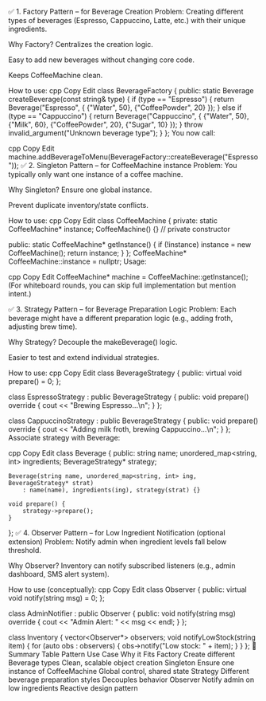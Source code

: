 ✅ 1. Factory Pattern – for Beverage Creation
Problem:
Creating different types of beverages (Espresso, Cappuccino, Latte, etc.) with their unique ingredients.

Why Factory?
Centralizes the creation logic.

Easy to add new beverages without changing core code.

Keeps CoffeeMachine clean.

How to use:
cpp
Copy
Edit
class BeverageFactory {
public:
    static Beverage createBeverage(const string& type) {
        if (type == "Espresso") {
            return Beverage("Espresso", {
                {"Water", 50}, {"CoffeePowder", 20}
            });
        } else if (type == "Cappuccino") {
            return Beverage("Cappuccino", {
                {"Water", 50}, {"Milk", 60}, {"CoffeePowder", 20}, {"Sugar", 10}
            });
        }
        throw invalid_argument("Unknown beverage type");
    }
};
You now call:

cpp
Copy
Edit
machine.addBeverageToMenu(BeverageFactory::createBeverage("Espresso"));
✅ 2. Singleton Pattern – for CoffeeMachine instance
Problem:
You typically only want one instance of a coffee machine.

Why Singleton?
Ensure one global instance.

Prevent duplicate inventory/state conflicts.

How to use:
cpp
Copy
Edit
class CoffeeMachine {
private:
    static CoffeeMachine* instance;
    CoffeeMachine() {} // private constructor

public:
    static CoffeeMachine* getInstance() {
        if (!instance)
            instance = new CoffeeMachine();
        return instance;
    }
};
CoffeeMachine* CoffeeMachine::instance = nullptr;
Usage:

cpp
Copy
Edit
CoffeeMachine* machine = CoffeeMachine::getInstance();
(For whiteboard rounds, you can skip full implementation but mention intent.)

✅ 3. Strategy Pattern – for Beverage Preparation Logic
Problem:
Each beverage might have a different preparation logic (e.g., adding froth, adjusting brew time).

Why Strategy?
Decouple the makeBeverage() logic.

Easier to test and extend individual strategies.

How to use:
cpp
Copy
Edit
class BeverageStrategy {
public:
    virtual void prepare() = 0;
};

class EspressoStrategy : public BeverageStrategy {
public:
    void prepare() override {
        cout << "Brewing Espresso...\n";
    }
};

class CappuccinoStrategy : public BeverageStrategy {
public:
    void prepare() override {
        cout << "Adding milk froth, brewing Cappuccino...\n";
    }
};
Associate strategy with Beverage:

cpp
Copy
Edit
class Beverage {
public:
    string name;
    unordered_map<string, int> ingredients;
    BeverageStrategy* strategy;

    Beverage(string name, unordered_map<string, int> ing, BeverageStrategy* strat)
        : name(name), ingredients(ing), strategy(strat) {}

    void prepare() {
        strategy->prepare();
    }
};
✅ 4. Observer Pattern – for Low Ingredient Notification (optional extension)
Problem:
Notify admin when ingredient levels fall below threshold.

Why Observer?
Inventory can notify subscribed listeners (e.g., admin dashboard, SMS alert system).

How to use (conceptually):
cpp
Copy
Edit
class Observer {
public:
    virtual void notify(string msg) = 0;
};

class AdminNotifier : public Observer {
public:
    void notify(string msg) override {
        cout << "Admin Alert: " << msg << endl;
    }
};

class Inventory {
    vector<Observer*> observers;
    void notifyLowStock(string item) {
        for (auto obs : observers) {
            obs->notify("Low stock: " + item);
        }
    }
};
🚀 Summary Table
Pattern	Use Case	Why it Fits
Factory	Create different Beverage types	Clean, scalable object creation
Singleton	Ensure one instance of CoffeeMachine	Global control, shared state
Strategy	Different beverage preparation styles	Decouples behavior
Observer	Notify admin on low ingredients	Reactive design pattern